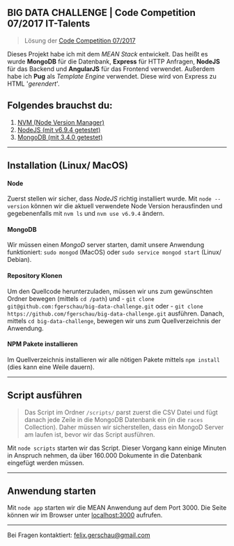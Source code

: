 ## BIG DATA CHALLENGE | Code Competition 07/2017 IT-Talents
>Lösung der [Code Competition 07/2017](https://www.it-talents.de/foerderung/code-competition/code-competition-07-2017)

Dieses Projekt habe ich mit dem *MEAN Stack* entwickelt. Das heißt es wurde **MongoDB** für die Datenbank, **Express** für HTTP Anfragen, **NodeJS** für das Backend und **AngularJS** für das Frontend verwendet.
Außerdem habe ich **Pug** als *Template Engine* verwendet. Diese wird von Express zu HTML '*gerendert*'.

## Folgendes brauchst du:
1. [NVM (Node Version Manager)](https://github.com/creationix/nvm#installation)
2. [NodeJS (mit v6.9.4 getestet)](https://nodejs.org/en/download/)
3. [MongoDB (mit 3.4.0 getestet)](https://docs.mongodb.com/manual/administration/install-community/)
- - -
## Installation (Linux/ MacOS)

#### Node
Zuerst stellen wir sicher, dass *NodeJS* richtig installiert wurde.
Mit `node --version` können wir die aktuell verwendete Node Version herausfinden und gegebenenfalls mit `nvm ls` und `nvm use v6.9.4` ändern.

#### MongoDB
Wir müssen einen *MongoD* server starten, damit unsere Anwendung funktioniert:
`sudo mongod` (MacOS) oder `sudo service mongod start` (Linux/ Debian).

#### Repository Klonen
Um den Quellcode herunterzuladen, müssen wir uns zum gewünschten Ordner bewegen (mittels `cd /path`) und
    - `git clone git@github.com:fgerschau/big-data-challenge.git`
    oder
    - `git clone https://github.com/fgerschau/big-data-challenge.git`
ausführen. Danach, mittels `cd big-data-challenge`, bewegen wir uns zum Quellverzeichnis der Anwendung.

#### NPM Pakete installieren
Im Quellverzeichnis installieren wir alle nötigen Pakete mittels `npm install` (dies kann eine Weile dauern).

---
## Script ausführen
> Das Script im Ordner `/scripts/` parst zuerst die CSV Datei und fügt danach jede Zeile in die MongoDB Datenbank ein (in die `races` Collection).
> Daher müssen wir sicherstellen, dass ein MongoD Server am laufen ist, bevor wir das Script ausführen.

Mit `node scripts` starten wir das Script. Dieser Vorgang kann einige Minuten in Anspruch nehmen, da über 160.000 Dokumente in die Datenbank eingefügt werden müssen.

---
## Anwendung starten

Mit `node app` starten wir die MEAN Anwendung auf dem Port 3000.
Die Seite können wir im Browser unter [localhost:3000](localhost:3000) aufrufen.

---
Bei Fragen kontaktiert: felix.gerschau@gmail.com
